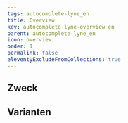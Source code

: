 ```yaml
---
tags: autocomplete-lyne_en
title: Overview
key: autocomplete-lyne-overview_en
parent: autocomplete-lyne_en
icon: overview
order: 1
permalink: false
eleventyExcludeFromCollections: true
---
```


## Zweck

## Varianten

